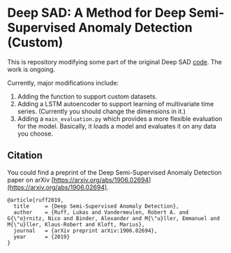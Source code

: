 # Deep SAD: A Method for Deep Semi-Supervised Anomaly Detection (Custom)
This is repository modifying some part of the original Deep SAD [code](https://github.com/lukasruff/Deep-SAD-PyTorch). The work is ongoing.

Currently, major modifications include:
1. Adding the function to support custom datasets.
2. Adding a LSTM autoencoder to support learning of multivariate time series. (Currently you should change the dimensions in it.)
3. Adding a `main_evaluation.py` which provides a more flexible evaluation for the model. Basically, it loads a model and evaluates it on any data you choose.


## Citation
You could find a preprint of the Deep Semi-Supervised Anomaly Detection paper on arXiv 
[https://arxiv.org/abs/1906.02694](https://arxiv.org/abs/1906.02694).

```
@article{ruff2019,
  title     = {Deep Semi-Supervised Anomaly Detection},
  author    = {Ruff, Lukas and Vandermeulen, Robert A. and G{\"o}rnitz, Nico and Binder, Alexander and M{\"u}ller, Emmanuel and M{\"u}ller, Klaus-Robert and Kloft, Marius},
  journal   = {arXiv preprint arXiv:1906.02694},
  year      = {2019}
}
```


